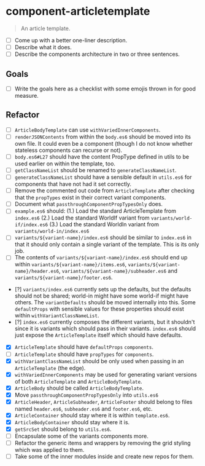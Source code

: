 # component-articletemplate
> An article template.

- [ ] Come up with a better one-liner description.
- [ ] Describe what it does.
- [ ] Describe the components architecture in two or three sentences.

## Goals

- [ ] Write the goals here as a checklist with some emojis thrown in for good measure.

## Refactor

- [ ] `ArticleBodyTemplate` can use `withVariedInnerComponents`.
- [ ] `renderJSONContents` from within the `body.es6` should be moved into its own file. It could even be a component (though I do not know whether stateless components can recurse or not).
- [ ] `body.es6#L27` should have the content PropType defined in utils to be used earlier on within the template, too.
- [ ] `getClassNameList` should be renamed to `generateClassNameList`.
- [ ] `generateClassNameList` should have a sensible default in `utils.es6` for components that have not had it set correctly.
- [ ] Remove the commented out code from `ArticleTemplate` after checking that the `propTypes` exist in their correct variant components.
- [ ] Document what `passthroughComponentPropTypesOnly` does.
- [ ] `example.es6` should:
      (1.) Load the standard ArticleTemplate from `index.es6`
      (2.) Load the standard WorldIf variant from `variants/world-if/index.es6`
      (3.) Load the standard WorldIn variant from `variants/world-in/index.es6`
- [ ] `variants/${variant-name}/index.es6` should be similar to `index.es6` in that it should only contain a single variant of the template. This is its only job.
- [ ] The contents of `variants/${variant-name}/index.es6` should end up within `variants/${variant-name}/items.es6`, `variants/${variant-name}/header.es6`, `variants/${variant-name}/subheader.es6` and `variants/${variant-name}/footer.es6`.
- [?] `variants/index.es6` currently sets up the defaults, but the defaults should not be shared; world-in might have some world-if might have others. The `variantDefaults` should be moved internally into this. Some `defaultProps` with sensible values for these properties should exist within `withVariantClassNameList`.
- [?] `index.es6` currently composes the different variants, but it shouldn't since it is variants which should pass in their variants. `index.es6` should just expose the `ArticleTemplate` itself which should have defaults.
- [x] `ArticleTemplate` should have `defaultProps` `components`.
- [ ] `ArticleTemplate` should have `propTypes` for `components`.
- [x] `withVariantClassNameList` should be only used when passing in an `ArticleTemplate` (the edge).
- [x] `withVariedInnerComponents` may be used for generating variant versions of both `ArticleTemplate` and `ArticleBodyTemplate`.
- [x] `ArticleBody` should be called `ArticleBodyTemplate`.
- [x] Move `passthroughComponentPropTypesOnly` into `utils.es6`
- [x] `ArticleHeader`, `ArticleSubheader`, `ArticleFooter` should belong to files named `header.es6`, `subheader.es6` and `footer.es6`, etc.
- [x] `ArticleContainer` should stay where it is within `template.es6`.
- [x] `ArticleBodyContainer` should stay where it is.
- [x] `getSrcSet` should belong to `utils.es6`.
- [ ] Encapsulate some of the variants components more.
- [ ] Refactor the generic items and wrappers by removing the grid styling which was applied to them.
- [ ] Take some of the inner modules inside and create new repos for them.
